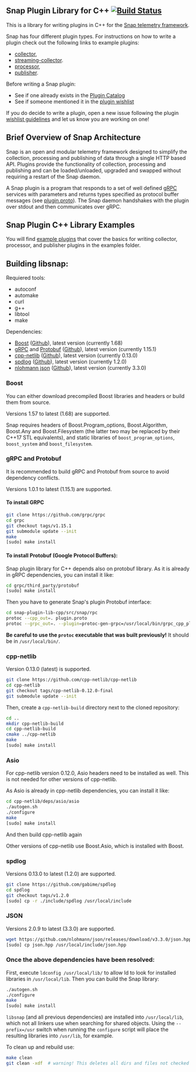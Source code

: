 <!--
http://www.apache.org/licenses/LICENSE-2.0.txt


Copyright 2016 Intel Corporation

Licensed under the Apache License, Version 2.0 (the "License");
you may not use this file except in compliance with the License.
You may obtain a copy of the License at

    http://www.apache.org/licenses/LICENSE-2.0

Unless required by applicable law or agreed to in writing, software
distributed under the License is distributed on an "AS IS" BASIS,
WITHOUT WARRANTIES OR CONDITIONS OF ANY KIND, either express or implied.
See the License for the specific language governing permissions and
limitations under the License.
-->

## Snap Plugin Library for C++ [![Build Status](https://travis-ci.org/intelsdi-x/snap-plugin-lib-cpp.svg?branch=master)](https://travis-ci.org/intelsdi-x/snap-plugin-lib-cpp)

This is a library for writing plugins in C++ for the [Snap telemetry framework](https://github.com/intelsdi-x/snap).

Snap has four different plugin types. For instructions on how to write a plugin check out the following links to example plugins:
* [collector](examples/collector/README.md),
* [streaming-collector](examples/streaming-collector/README.md).
* [processor](examples/processor/README.md),
* [publisher](examples/publisher/README.md).

Before writing a Snap plugin:

* See if one already exists in the [Plugin Catalog](https://github.com/intelsdi-x/snap/blob/master/docs/PLUGIN_CATALOG.md)
* See if someone mentioned it in the [plugin wishlist](https://github.com/intelsdi-x/snap/labels/plugin-wishlist)

If you do decide to write a plugin, open a new issue following the plugin [wishlist guidelines](https://github.com/intelsdi-x/snap/blob/master/docs/PLUGIN_CATALOG.md#wish-list) and let us know you are working on one!

## Brief Overview of Snap Architecture

Snap is an open and modular telemetry framework designed to simplify the collection, processing and publishing of data through a single HTTP based API. Plugins provide the functionality of collection, processing and publishing and can be loaded/unloaded, upgraded and swapped without requiring a restart of the Snap daemon.

A Snap plugin is a program that responds to a set of well defined [gRPC](http://www.grpc.io/) services with parameters and returns types specified as protocol buffer messages (see [plugin.proto](https://github.com/intelsdi-x/snap/blob/master/control/plugin/rpc/plugin.proto)). The Snap daemon handshakes with the plugin over stdout and then communicates over gRPC.

## Snap Plugin C++ Library Examples
You will find [example plugins](examples) that cover the basics for writing collector, processor, and publisher plugins in the examples folder.

## Building libsnap:

Requiered tools:
* autoconf
* automake
* curl
* g++
* libtool
* make

Dependencies:
* [Boost](http://www.boost.org) ([Github](https://github.com/boostorg/boost)), latest version (currently 1.68)
* [gRPC](https://grpc.io) and [Protobuf](https://developers.google.com/protocol-buffers/) ([Github](https://github.com/grpc/grpc)), latest version (currently 1.15.1)
* [cpp-netlib](http://cpp-netlib.org) ([Github](https://github.com/cpp-netlib/cpp-netlib)), latest version (currently 0.13.0)
* [spdlog](https://github.com/gabime/spdlog) ([Github](https://github.com/gabime/spdlog)), latest version (currently 1.2.0)
* [nlohmann json](https://github.com/nlohmann/json) ([Github](https://github.com/nlohmann/json)), latest version (currently 3.3.0)


### Boost
You can either download precompiled Boost libraries and headers or build them from source.

Versions 1.57 to latest (1.68) are supported.

Snap requires headers of Boost.Program_options, Boost.Algorithm, Boost.Any and Boost.Filesystem (the latter two may be replaced by their C++17 STL equivalents), and static libraries of `boost_program_options`, `boost_system` and `boost_filesystem`.

### gRPC and Protobuf
It is recommended to build gRPC and Protobuf from source to avoid dependency conflicts.

Versions 1.0.1 to latest (1.15.1) are supported.

#### To install GRPC
```bash
git clone https://github.com/grpc/grpc
cd grpc
git checkout tags/v1.15.1
git submodule update --init
make
[sudo] make install
```

#### To install Protobuf (Google Protocol Buffers):
Snap plugin library for C++ depends also on protobuf library. As it is already in gRPC dependencies, you can install it like:
```bash
cd grpc/third_party/protobuf
[sudo] make install
```

Then you have to generate Snap's plugin Protobuf interface:
```bash
cd snap-plugin-lib-cpp/src/snap/rpc
protoc --cpp_out=. plugin.proto
protoc --grpc_out=. --plugin=protoc-gen-grpc=/usr/local/bin/grpc_cpp_plugin plugin.proto
```
**Be careful to use the `protoc` executable that was built previously!** It should be in `/usr/local/bin/`.


### cpp-netlib
Version 0.13.0 (latest) is supported.

```bash
git clone https://github.com/cpp-netlib/cpp-netlib
cd cpp-netlib
git checkout tags/cpp-netlib-0.12.0-final
git submodule update --init
```

Then, create a `cpp-netlib-build` directory next to the cloned repository:
```bash
cd ..
mkdir cpp-netlib-build
cd cpp-netlib-build
cmake ../cpp-netlib
make
[sudo] make install
```

### Asio
For cpp-netlib version 0.12.0, Asio headers need to be installed as well. This is not needed for other versions of cpp-netlib.

As Asio is already in cpp-netlib dependencies, you can install it like:
```bash
cd cpp-netlib/deps/asio/asio
./autogen.sh
./configure
make
[sudo] make install
```
And then build cpp-netlib again

Other versions of cpp-netlib use Boost.Asio, which is installed with Boost.

### spdlog
Versions 0.13.0 to latest (1.2.0) are supported.

```bash
git clone https://github.com/gabime/spdlog
cd spdlog
git checkout tags/v1.2.0
[sudo] cp -r ./include/spdlog /usr/local/include
```

### JSON
Versions 2.0.9 to latest (3.3.0) are supported.

```bash
wget https://github.com/nlohmann/json/releases/download/v3.3.0/json.hpp
[sudo] cp json.hpp /usr/local/include/json.hpp
```

### Once the above dependencies have been resolved:
First, execute `ldconfig /usr/local/lib/` to allow ld to look for installed libraries in `/usr/local/lib`. Then you can build the Snap library:
```bash
./autogen.sh
./configure
make
[sudo] make install
```

`libsnap` (and all previous dependencies) are installed into `/usr/local/lib`, which not all linkers use when searching for shared objects. Using the `--prefix=/usr` switch when running the `configure` script will place the resulting libraries into `/usr/lib`, for example.

To clean up and rebuild use:
```bash
make clean
git clean -xdf  # warning! This deletes all dirs and files not checked in. Be sure to check in any new files before running `git clean`.
```

